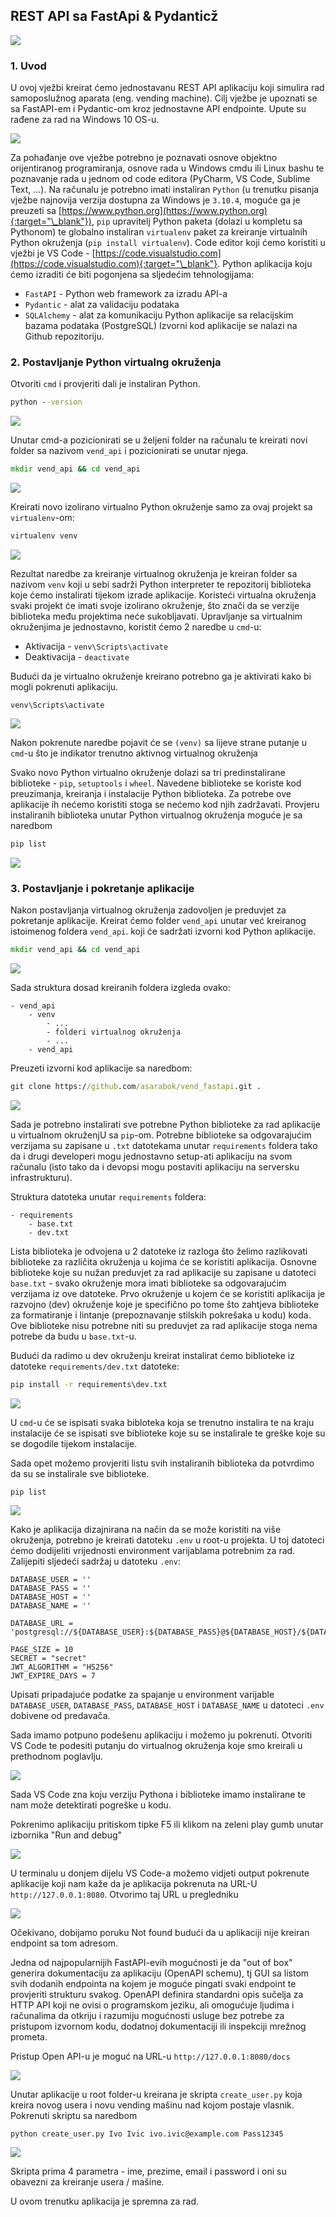 ## REST API sa FastApi & Pydanticž

![](/img/fastapi_pydantic.png)

### 1. Uvod

U ovoj vježbi kreirat ćemo jednostavanu REST API aplikaciju koji simulira rad
samoposlužnog aparata (eng. vending machine). Cilj vježbe je upoznati se sa
FastAPI-em i Pydantic-om kroz jednostavne API endpointe. Upute su rađene za rad na
Windows 10 OS-u.

![](/img/vending_machine.jpg)

Za pohađanje ove vježbe potrebno je poznavati osnove objektno orijentiranog
programiranja, osnove rada u Windows cmdu ili Linux bashu te poznavanje rada u
jednom od code editora (PyCharm, VS Code, Sublime Text, ...). Na računalu je
potrebno imati instaliran `Python` (u trenutku pisanja vježbe najnovija verzija
dostupna za Windows je `3.10.4`, moguće ga je preuzeti sa [https://www.python.org](https://www.python.org){:target="\_blank"}),
`pip` upravitelj Python paketa (dolazi u kompletu sa Pythonom) te globalno
instaliran `virtualenv` paket za kreiranje virtualnih Python okruženja
(`pip install virtualenv`).
Code editor koji ćemo koristiti u vježbi je VS Code - [https://code.visualstudio.com](https://code.visualstudio.com){:target="\_blank"}.
Python aplikacija koju ćemo izraditi će biti pogonjena sa sljedećim tehnologijama:
- `FastAPI` - Python web framework za izradu API-a
- `Pydantic` - alat za validaciju podataka
- `SQLAlchemy` - alat za komunikaciju Python aplikacije sa relacijskim bazama podataka (PostgreSQL)
Izvorni kod aplikacije se nalazi na Github repozitoriju.

### 2. Postavljanje Python virtualng okruženja
Otvoriti `cmd` i provjeriti dali je instaliran Python.
```cmd
python --version
```

![](/img/python_version.gif)

Unutar cmd-a pozicionirati se u željeni folder na računalu te kreirati novi folder
sa nazivom `vend_api` i pozicionirati se unutar njega.
```cmd
mkdir vend_api && cd vend_api
```

![](/img/mkdir_vend_api.gif)

Kreirati novo izolirano virtualno Python okruženje samo za ovaj projekt sa `virtualenv`-om:
```cmd
virtualenv venv
```

![](/img/virtualenv_venv.gif)

Rezultat naredbe za kreiranje virtualnog okruženja je kreiran folder sa nazivom
`venv` koji u sebi sadrži Python interpreter te repozitorij biblioteka
koje ćemo instalirati tijekom izrade aplikacije. Koristeći virtualna okruženja
svaki projekt će imati svoje izolirano okruženje, što znači da se verzije
biblioteka među projektima neće sukobljavati.
Upravljanje sa virtualnim okruženjima je jednostavno, koristit ćemo 2 naredbe u `cmd`-u:
- Aktivacija -  `venv\Scripts\activate`
- Deaktivacija - `deactivate`

Budući da je virtualno okruženje kreirano potrebno ga je aktivirati kako bi mogli
pokrenuti aplikaciju.

```
venv\Scripts\activate
```

![](/img/activate_venv.gif)

Nakon pokrenute naredbe pojavit će se `(venv)` sa lijeve strane putanje
u `cmd`-u što je indikator trenutno aktivnog virtualnog okruženja

Svako novo Python virtualno okruženje dolazi sa tri predinstalirane biblioteke -
`pip`, `setuptools` i `wheel`. Navedene biblioteke se koriste kod
preuzimanja, kreiranja i instalacije Python biblioteka. Za potrebe ove
aplikacije ih nećemo koristiti stoga se nećemo kod njih zadržavati.
Provjeru instaliranih biblioteka unutar Python virtualnog okruženja moguće je sa
naredbom

```cmd
pip list
```

![](/img/pip_list.gif)


### 3. Postavljanje i pokretanje aplikacije
Nakon postavljanja virtualnog okruženja zadovoljen je preduvjet za pokretanje aplikacije.
Kreirat ćemo folder `vend_api` unutar već kreiranog istoimenog foldera `vend_api`.
koji će sadržati izvorni kod Python aplikacije.

```cmd
mkdir vend_api && cd vend_api
```

![](/img/vend_api_again.gif)

Sada struktura dosad kreiranih foldera izgleda ovako:
```
- vend_api
    - venv
        - ...
        - folderi virtualnog okruženja
        - ...
    - vend_api
```

Preuzeti izvorni kod aplikacije sa naredbom:
```cmd
git clone https://github.com/asarabok/vend_fastapi.git .
```

![](/img/git_clone.gif)

Sada je potrebno instalirati sve potrebne Python biblioteke za rad aplikacije u
virtualnom okruženjU sa `pip`-om. Potrebne biblioteke sa odgovarajućim verzijama
su zapisane u `.txt` datotekama unutar `requirements` foldera tako da i drugi
developeri mogu jednostavno setup-ati aplikaciju na svom računalu (isto tako da
i devopsi mogu postaviti aplikaciju na serversku infrastrukturu).

Struktura datoteka unutar `requirements` foldera:
```
- requirements
    - base.txt
    - dev.txt
```

Lista biblioteka je odvojena u 2 datoteke iz razloga što želimo razlikovati biblioteke
za različita okruženja u kojima će se koristiti aplikacija.
Osnovne biblioteke koje su nužan preduvjet za rad aplikacije su zapisane u
datoteci `base.txt` - svako okruženje mora imati biblioteke sa odgovarajućim
verzijama iz ove datoteke.
Prvo okruženje u kojem će se koristiti aplikacija je razvojno (dev) okruženje
koje je specifično po tome što zahtjeva biblioteke za formatiranje i lintanje
(prepoznavanje stilskih pokrešaka u kodu) koda. Ove biblioteke nisu potrebne niti
su preduvjet za rad aplikacije stoga nema potrebe da budu u `base.txt`-u.

Budući da radimo u dev okruženju kreirat instalirat ćemo biblioteke iz datoteke
`requirements/dev.txt` datoteke:

```cmd
pip install -r requirements\dev.txt
```

![](/img/pip_install.gif)

U `cmd`-u će se ispisati svaka bibloteka koja se trenutno instalira te na kraju
instalacije će se ispisati sve biblioteke koje su se instalirale te greške
koje su se dogodile tijekom instalacije.

Sada opet možemo provjeriti listu svih instaliranih biblioteka da potvrdimo da su
se instalirale sve biblioteke.

```
pip list
```

![](/img/pip_list_installed.gif)

Kako je aplikacija dizajnirana na način da se može koristiti na više okruženja,
potrebno je kreirati datoteku `.env` u root-u projekta. U toj datoteci ćemo
dodijeliti vrijednosti environment varijablama potrebnim za rad. Zalijepiti sljedeći
sadržaj u datoteku `.env`:

```
DATABASE_USER = ''
DATABASE_PASS = ''
DATABASE_HOST = ''
DATABASE_NAME = ''

DATABASE_URL = 'postgresql://${DATABASE_USER}:${DATABASE_PASS}@${DATABASE_HOST}/${DATABASE_NAME}'

PAGE_SIZE = 10
SECRET = "secret"
JWT_ALGORITHM = "HS256"
JWT_EXPIRE_DAYS = 7
```

Upisati pripadajuće podatke za spajanje u environment varijable
`DATABASE_USER`, `DATABASE_PASS`, `DATABASE_HOST` i `DATABASE_NAME` u datoteci
`.env` dobivene od predavača.

Sada imamo potpuno podešenu aplikaciju i možemo ju pokrenuti. Otvoriti VS Code te
podesiti putanju do virtualnog okruženja koje smo kreirali u prethodnom poglavlju.

![](/img/vscode_venv.gif)

Sada VS Code zna koju verziju Pythona i biblioteke imamo instalirane te nam može detektirati
pogreške u kodu.

Pokrenimo aplikaciju pritiskom tipke F5 ili klikom na zeleni play gumb unutar izbornika
"Run and debug"

![](/img/run_app.gif)

U terminalu u donjem dijelu VS Code-a možemo vidjeti output pokrenute aplikacije koji
nam kaže da je aplikacija pokrenuta na URL-U `http://127.0.0.1:8080`. Otvorimo
taj URL u pregledniku

![](/img/home.jpg)

Očekivano, dobijamo poruku Not found budući da u aplikaciji nije kreiran endpoint
sa tom adresom.

Jedna od najpopularnijih FastAPI-evih mogućnosti je da "out of box" generira
dokumentaciju za aplikaciju (OpenAPI schemu), tj GUI sa listom svih dodanih endpointa
na kojem je moguće pingati svaki endpoint te provjeriti strukturu svakog. OpenAPI definira standardni
opis sučelja za HTTP API koji ne ovisi o programskom jeziku, ali omogućuje ljudima
i računalima da otkriju i razumiju mogućnosti usluge bez potrebe za pristupom izvornom kodu,
dodatnoj dokumentaciji ili inspekciji mrežnog prometa.

Pristup Open API-u je moguć na
URL-u `http://127.0.0.1:8080/docs`

![](/img/docs.jpg)

Unutar aplikacije u root folder-u kreirana je skripta `create_user.py`
koja kreira novog usera i novu vending mašinu nad kojom postaje vlasnik.
Pokrenuti skriptu sa naredbom

```
python create_user.py Ivo Ivic ivo.ivic@example.com Pass12345
```

![](/img/create_user.gif)

Skripta prima 4 parametra - ime, prezime, email i password i oni su obavezni za
kreiranje usera / mašine.

U ovom trenutku aplikacija je spremna za rad.
